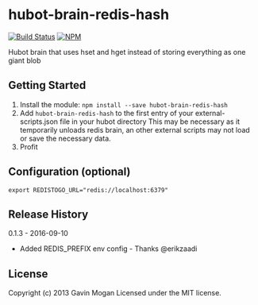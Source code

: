# hubot-brain-redis-hash

[![Build Status](https://travis-ci.org/halkeye/hubot-brain-redis-hash.svg?branch=master)](https://travis-ci.org/halkeye/hubot-brain-redis-hash)
[![NPM](https://nodei.co/npm/hubot-brain-redis-hash.png)](https://nodei.co/npm/hubot-brain-redis-hash/)

Hubot brain that uses hset and hget instead of storing everything as one giant blob

## Getting Started
1. Install the module: `npm install --save hubot-brain-redis-hash`
2. Add `hubot-brain-redis-hash` to the first entry of your external-scripts.json file in your hubot directory
This may be necessary as it temporarily unloads redis brain, an other external scripts may not load or save the necessary data.
3. Profit

## Configuration (optional)
```
export REDISTOGO_URL="redis://localhost:6379"
```

## Release History

0.1.3 - 2016-09-10

* Added REDIS_PREFIX env config - Thanks @erikzaadi

## License
Copyright (c) 2013 Gavin Mogan
Licensed under the MIT license.
